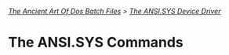 *[The Ancient Art Of Dos Batch Files](./0-0-0-Table-Of-Contents.md) > [The ANSI.SYS Device Driver](./2-0-0-Ansi-Device-Driver.md)*

# The ANSI.SYS Commands #
